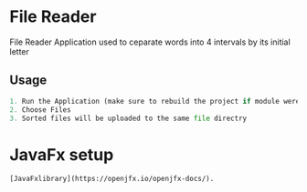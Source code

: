 # File Reader

File Reader Application used to ceparate words into 4 intervals by its initial letter

## Usage

```python
1. Run the Application (make sure to rebuild the project if module were updated)
2. Choose Files
3. Sorted files will be uploaded to the same file directry
```
# JavaFx setup
```
[JavaFxlibrary](https://openjfx.io/openjfx-docs/).
````
